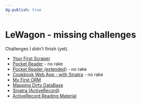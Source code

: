 ```yaml
---
dg-publish: true
---
```

# LeWagon - missing challenges

Challenges I didn't finish (yet).

- [Your First Scraper](https://kitt.lewagon.com/camps/1254/challenges?path=01-Ruby%2F06-Parsing%2FOptional-02-Your-First-Scraper)
- [Pocket Reader](https://kitt.lewagon.com/camps/1254/challenges?path=02-OOP%2F03-Cookbook-Day-One%2FOptional-01-Medium-pocket) - no rake
- [Pocket Reader (extended)](https://kitt.lewagon.com/camps/1254/challenges?path=02-OOP%2F05-Food-Delivery-Day-One%2FOptional-01-Medium-pocket-part-two) - no rake
- [Cookbook Web App - with Sinatra](https://kitt.lewagon.com/camps/1254/challenges?path=02-OOP%2F04-Cookbook-Day-Two%2FOptional-01-Sinatra) - no rake
- [My First ORM](https://kitt.lewagon.com/camps/1254/challenges?path=03-AR-Database%2F02-SQL-CRUD%2FOptional-01-My-First-ORM)
- [Mapping Dirty DataBase](https://kitt.lewagon.com/camps/1254/challenges?path=03-AR-Database%2F03-ActiveRecord-Basics%2FOptional-02-Mapping-Dirty-Database)
- [Sinatra (ActiveRecord)](https://kitt.lewagon.com/camps/1254/challenges?path=03-AR-Database%2F04-ActiveRecord-Advanced%2F03-Sinatra)
- [ActiveRecord Reading Material](https://kitt.lewagon.com/camps/1254/challenges?path=03-AR-Database%2F04-ActiveRecord-Advanced%2FOptional-01-Reading-Material)
